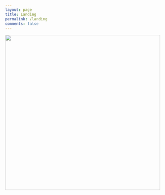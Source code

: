 ```yaml
---
layout: page
title: Landing
permalink: /landing
comments: false
---
```

    
<!-- Home Intro
================================================== -->
<!-- {% if page.url == "/" %} -->

<div class="col-md-6 text-right pl-0 pl-lg-4">
    <img class="intro" height="500" src="{{ site.baseurl }}/assets/images/1.jpg">      
</div>
<!-- {% endif %} -->